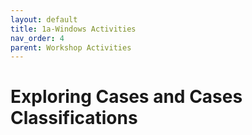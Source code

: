 ```yaml
---
layout: default
title: 1a-Windows Activities
nav_order: 4
parent: Workshop Activities
---
```


# Exploring Cases and Cases Classifications